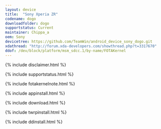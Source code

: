 ```yaml
---
layout: device
title:  "Sony Xperia ZR"
codename: dogo
downloadfolder: dogo
supportstatus: Current
maintainer: Chippa_a
oem: Sony
devicetree: https://github.com/TeamWin/android_device_sony_dogo.git
xdathread: "http://forum.xda-developers.com/showthread.php?t=3317670"
ddof: /dev/block/platform/msm_sdcc.1/by-name/FOTAKernel
---
```


{% include disclaimer.html %}

{% include supportstatus.html %}

{% include fotakernelnote.html %}

{% include appinstall.html %}

{% include download.html %}

{% include twrpinstall.html %}

{% include ddinstall.html %}

